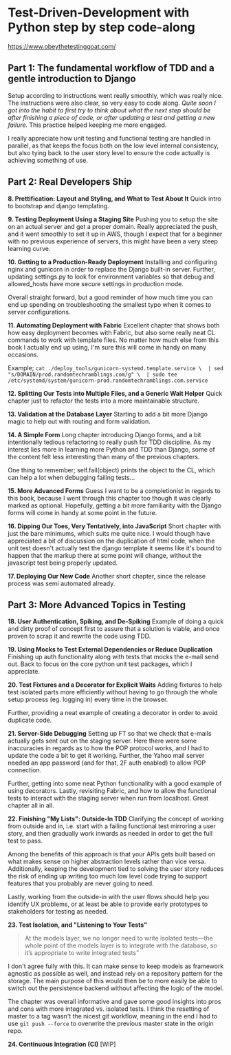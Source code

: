 # Test-Driven-Development with Python step by step code-along
https://www.obeythetestinggoat.com/

## Part 1: The fundamental workflow of TDD and a gentle introduction to Django 
Setup according to instructions went really smoothly, which was really nice. 
The instructions were also clear, so very easy to code along. _Quite soon I got 
into the habit to first try to think about what the next step should be after 
finishing a piece of code, or after updating a test and getting a new failure._ 
This practice helped keeping me more engaged.

I really appreciate how unit testing and functional testing are handled in 
parallel, as that keeps the focus both on the low level internal consistency, 
but also tying back to the user story level to ensure the code actually is 
achieving something of use.

## Part 2: Real Developers Ship

**8. Prettification: Layout and Styling, and What to Test About It**
Quick intro to bootstrap and django templating.

**9. Testing Deployment Using a Staging Site**
Pushing you to setup the site on an actual server and get a proper domain. 
Really appreciated the push, and it went smoothly to set it up in AWS, though 
I expect that for a beginner with no previous experience of servers, this might 
have been a very steep learning curve.

**10. Getting to a Production-Ready Deployment**
Installing and configuring nginx and gunicorn in order to replace the Django 
built-in server. Further, updating settings.py to look for environment variables 
so that debug and allowed_hosts have more secure settings in production mode.

Overall straight forward, but a good reminder of how much time you can end up 
spending on troubleshooting the smallest typo when it comes to server 
configurations.

**11. Automating Deployment with Fabric**
Excellent chapter that shows both how easy deployment becomes with Fabric, but 
also some really neat CL commands to work with template files. No matter how 
much else from this book I actually end up using, I'm sure this will come in 
handy on many occasions.

Example; ```cat ./deploy_tools/gunicorn-systemd.template.service \ 
| sed "s/DOMAIN/prod.randomtechramblings.com/g" \ 
| sudo tee /etc/systemd/system/gunicorn-prod.randomtechramblings.com.service```

**12. Splitting Our Tests into Multiple Files, and a Generic Wait Helper**
Quick chapter just to refactor the tests into a more maintainable structure.

**13. Validation at the Database Layer**
Starting to add a bit more Django magic to help out with routing and form 
validation.

**14. A Simple Form**
Long chapter introducing Django forms, and a bit intentionally tedious 
refactoring to really push for TDD discipline. As my interest lies more 
in learning more Python and TDD than Django, some of the content felt 
less interesting than many of the previous chapters.

One thing to remember; self.fail(object) prints the object to the CL, 
which can help a lot when debugging failing tests...

**15. More Advanced Forms**
Guess I want to be a completionist in regards to this book, because I went 
through this chapter too though it was clearly marked as optional. Hopefully, 
getting a bit more familiarity with the Django forms will come in handy at some 
point in the future.

**16. Dipping Our Toes, Very Tentatively, into JavaScript**
Short chapter with just the bare minimums, which suits me quite nice. I 
would though have appreciated a bit of discussion on the duplication of 
html code, when the unit test doesn't actually test the django template 
it seems like it's bound to happen that the markup there at some point 
will change, without the javascript test being properly updated.

**17. Deploying Our New Code**
Another short chapter, since the release process was semi automated already. 

## Part 3: More Advanced Topics in Testing

**18. User Authentication, Spiking, and De-Spiking**
Example of doing a quick and dirty proof of concept first to assure that 
a solution is viable, and once proven to scrap it and rewrite the code 
using TDD.

**19. Using Mocks to Test External Dependencies or Reduce Duplication**
Finishing up auth functionality along with tests that mocks the e-mail 
send out. Back to focus on the core python unit test packages, which I 
appreciate.

**20. Test Fixtures and a Decorator for Explicit Waits**
Adding fixtures to help test isolated parts more efficiently without 
having to go through the whole setup process (eg. logging in) every 
time in the browser.

Further, providing a neat example of creating a decorator in order to 
avoid duplicate code.

**21. Server-Side Debugging**
Setting up FT so that we check that e-mails actually gets sent out on the 
staging server. Here there were some inaccuracies in regards as to how 
the POP protocol works, and I had to update the code a bit to get it 
working. Further, the Yahoo mail server needed an app password (and 
for that, 2F auth enabled) to allow POP connection.

Further, getting into some neat Python functionality with 
a good example of using decorators. Lastly, revisiting Fabric, and how to 
allow the functional tests to interact with the staging server when run 
from localhost. Great chapter all in all.

**22. Finishing "My Lists": Outside-In TDD** 
Clarifying the concept of working from outside and in, i.e. start with a 
failing functional test mirroring a user story, and then gradually work 
inwards as needed in order to get the full test to pass.

Among the benefits of this approach is that your APIs gets built based 
on what makes sense on higher abstraction levels rather than vice versa. 
Additionally, keeping the development tied to solving the user story 
reduces the risk of ending up writing too much low level code trying to 
support features that you probably are never going to need.

Lastly, working from the outside-in with the user flows should help you 
identify UX problems, or at least be able to provide early prototypes to 
stakeholders for testing as needed.

**23. Test Isolation, and "Listening to Your Tests"**
> At the models layer, we no longer need to write isolated tests—​the whole 
point of the models layer is to integrate with the database, so it’s 
appropriate to write integrated tests"

I don't agree fully with this. It can make sense to keep models as 
framework agnostic as possible as well, and instead rely on a repository 
pattern for the storage. The main purpose of this would then be to more 
easily be able to switch out the persistence backend without affecting 
the logic of the model.

The chapter was overall informative and gave some good insights into 
pros and cons with more integrated vs. isolated tests. I think the 
resetting of master to a tag wasn't the nicest git workflow, meaning 
in the end I had to use `git push --force` to overwrite the previous 
master state in the origin repo.

**24. Continuous Integration (CI)**
[WIP]